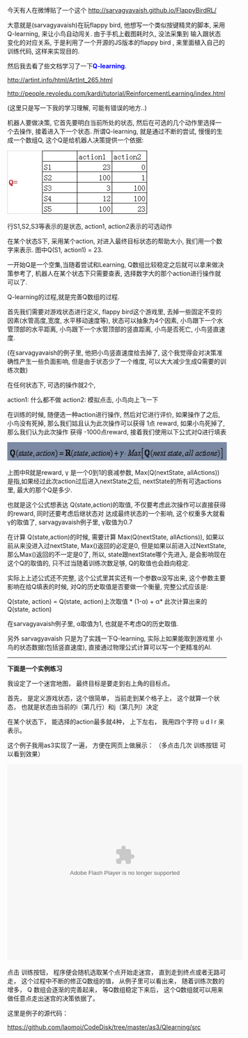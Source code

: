 <!--
author: luodx
date: 2014-01-20 
title: 关于Q-learning(附上练习示例) 
status: publish
--> 
今天有人在微博贴了一个这个 http://sarvagyavaish.github.io/FlappyBirdRL/

大意就是(sarvagyavaish)在玩flappy bird, 他想写一个类似按键精灵的脚本, 采用Q-learning, 来让小鸟自动闯关. 由于手机上截图耗时久, 没法采集到 输入跟状态变化的对应关系, 于是利用了一个开源的JS版本的flappy bird , 来里面植入自己的训练代码, 这样来实现目的.

然后我去看了些文档学习了一下<strong><span style="color: #0000ff;">Q-learning</span></strong>.

http://artint.info/html/ArtInt_265.html

http://people.revoledu.com/kardi/tutorial/ReinforcementLearning/index.html

(这里只是写一下我的学习理解, 可能有错误的地方..)

机器人要做决策, 它首先要明白当前所处的状态, 然后在可选的几个动作里选择一个去操作, 接着进入下一个状态. 所谓Q-learning, 就是通过不断的尝试, 慢慢的生成一个数组Q, 这个Q是给机器人决策提供一个依据:

<img class="alignnone size-full wp-image-1729" title="QL2" src="./img/2014/02/QL2.jpg" alt="" width="323" height="147" />

行S1,S2,S3等表示的是状态, action1, action2表示的可选动作

在某个状态S下, 采用某个action, 对进入最终目标状态的帮助大小, 我们用一个数字来表示. 图中Q(S1, action1) = 23.

一开始Q是一个空集,当随着尝试和Learning, Q数组比较稳定之后就可以拿来做决策参考了, 机器人在某个状态下只需要查表, 选择数字大的那个action进行操作就可以了.

Q-learning的过程,就是完善Q数组的过程.

首先我们需要对游戏状态进行定义, flappy bird这个游戏里, 去掉一些固定不变的因素(水管高度,宽度, 水平移动速度等), 状态可以抽象为4个因素, 小鸟跟下一个水管顶部的水平距离, 小鸟跟下一个水管顶部的竖直距离, 小鸟是否死亡, 小鸟竖直速度.

(在sarvagyavaish的例子里, 他把小鸟竖直速度给去掉了, 这个我觉得会对决策准确性产生一些负面影响, 但是由于状态少了一个维度, 可以大大减少生成Q需要的训练次数)

在任何状态下, 可选的操作就2个,

action1: 什么都不做
action2: 模拟点击, 小鸟向上飞一下

在训练的时候, 随便选一种action进行操作, 然后对它进行评价, 如果操作了之后, 小鸟没有死掉, 那么我们姑且认为此次操作可以获得 1点 reward, 如果小鸟死掉了, 那么我们认为此次操作 获得 -1000点reward, 接着我们使用以下公式对Q进行填表

<img class="alignnone size-full wp-image-1733" title="QL4" src="./img/2014/02/QL4.jpg" alt="" width="584" height="42" />

上图中R就是reward, γ 是一个0到1的衰减参数, Max(Q(nextState, allActions)) 是指,如果经过此次action过后进入nextState之后, nextState的所有可选actions里, 最大的那个Q是多少.

也就是这个公式想表达 Q(state,action)的取值, 不仅要考虑此次操作可以直接获得的reward, 同时还要考虑后继状态对 达成最终状态的一个影响, 这个权重多大就看γ的取值了, sarvagyavaish例子里, γ取值为0.7

在计算 Q(state,action)的时候, 需要计算 Max(Q(nextState, allActions)), 如果以前从来没进入过nextState, Max()返回的必定是0, 但是如果以前进入过NextState,那么Max()返回的不一定是0了, 所以, state跟nextState哪个先进入, 是会影响现在这个Q的取值的, 只不过当随着训练次数足够, Q的取值也会趋向稳定.

实际上上述公式还不完整, 这个公式里其实还有一个参数α没写出来, 这个参数主要影响在给Q填表的时候, 对Q的历史取值是否要做一个衡量, 完整公式应该是:

Q(state, action) = Q(state, action)上次取值 * (1-α) + α* 此次计算出来的Q(state, action)

在sarvagyavaish例子里, α取值为1, 也就是不考虑Q的历史取值.

另外 sarvagyavaish 只是为了实践一下Q-learning, 实际上如果能取到游戏里 小鸟的状态数据(包括竖直速度), 直接通过物理公式计算可以写一个更精准的AI.


-------------

<strong>下面是一个实例练习</strong>

我设定了一个迷宫地图， 最终目标是要走到右上角的目标点。

首先， 是定义游戏状态，这个很简单， 当前走到某个格子上， 这个就算一个状态， 也就是状态由当前的i（第几行）和j（第几列）决定

在某个状态下， 能选择的action最多就4种， 上下左右， 我用四个字符 u d l r 来表示。

这个例子我用as3实现了一遍， 方便在网页上做展示： （多点击几次 训练按钮 可以看到效果）


<div><object classid="clsid:d27cdb6e-ae6d-11cf-96b8-444553540000" width="540" height="450" codebase="http://download.macromedia.com/pub/shockwave/cabs/flash/swflash.cab#version=6,0,40,0">
<param name="loop" value="1" />
<param name="quality" value="high" />
<param name="scale" value="noborder" />
<param name="wmode" value="transparent" />
<param name="src" value="./img/2014/02/Qlearning.swf" />
<embed type="application/x-shockwave-flash" width="540" height="450" src="./img/2014/02/Qlearning.swf" wmode="transparent" scale="noborder" quality="high" loop="1"></embed></object></div>

点击 训练按钮，  程序便会随机选取某个点开始走迷宫， 直到走到终点或者无路可走， 这个过程中不断的修正Q数组的值， 从例子里可以看出来， 随着训练次数的增多， Q 数组会逐渐的完善起来， 等Q数组稳定下来后， 这个Q数组就可以用来做任意点走出迷宫的决策依据了。

这里是例子的源代码：


<a href="https://github.com/laomoi/CodeDisk/tree/master/as3/Qlearning/src">https://github.com/laomoi/CodeDisk/tree/master/as3/Qlearning/src</a>



